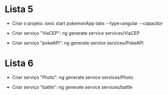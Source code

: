 # Lista 5

* Criar o projeto:
ionic start pokemonApp tabs --type=angular --capacitor

* Criar serviço "ViaCEP":
ng generate service services/ViaCEP

* Criar serviço "pokeAPI":
ng generate service services/PokeAPI

# Lista 6

* Criar serviço "Photo":
ng generate service services/Photo

* Criar serviço "battle":
ng generate service services/battle
